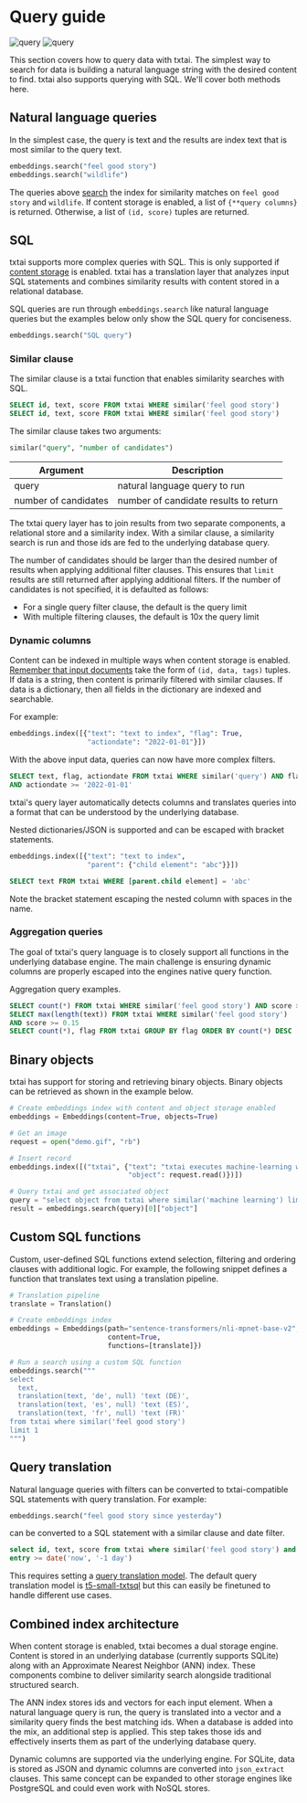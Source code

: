 # Query guide

![query](../images/query.png#only-light)
![query](../images/query-dark.png#only-dark)

This section covers how to query data with txtai. The simplest way to search for data is building a natural language string with the desired content to find. txtai also supports querying with SQL. We'll cover both methods here.

## Natural language queries

In the simplest case, the query is text and the results are index text that is most similar to the query text.

```python
embeddings.search("feel good story")
embeddings.search("wildlife")
```

The queries above [search](../methods#txtai.embeddings.base.Embeddings.search) the index for similarity matches on `feel good story` and `wildlife`. If content storage is enabled, a list of `{**query columns}` is returned. Otherwise, a list of `(id, score)` tuples are returned.

## SQL

txtai supports more complex queries with SQL. This is only supported if [content storage](../configuration/database#content) is enabled. txtai has a translation layer that analyzes input SQL statements and combines similarity results with content stored in a relational database.

SQL queries are run through `embeddings.search` like natural language queries but the examples below only show the SQL query for conciseness.

```python
embeddings.search("SQL query")
```

### Similar clause

The similar clause is a txtai function that enables similarity searches with SQL.

```sql
SELECT id, text, score FROM txtai WHERE similar('feel good story')
SELECT id, text, score FROM txtai WHERE similar('feel good story')
```

The similar clause takes two arguments:

```sql
similar("query", "number of candidates")
```

| Argument              | Description                            |
| --------------------- | ---------------------------------------|
| query                 | natural language query to run          |
| number of candidates  | number of candidate results to return  |

The txtai query layer has to join results from two separate components, a relational store and a similarity index. With a similar clause, a similarity search is run and those ids are fed to the underlying database query.

The number of candidates should be larger than the desired number of results when applying additional filter clauses. This ensures that `limit` results are still returned after applying additional filters. If the number of candidates is not specified, it is defaulted as follows:

- For a single query filter clause, the default is the query limit
- With multiple filtering clauses, the default is 10x the query limit

### Dynamic columns

Content can be indexed in multiple ways when content storage is enabled. [Remember that input documents](../#index) take the form of `(id, data, tags)` tuples. If data is a string, then content is primarily filtered with similar clauses. If data is a dictionary, then all fields in the dictionary are indexed and searchable.

For example:

```python
embeddings.index([{"text": "text to index", "flag": True,
                   "actiondate": "2022-01-01"}])
```

With the above input data, queries can now have more complex filters.

```sql
SELECT text, flag, actiondate FROM txtai WHERE similar('query') AND flag = 1
AND actiondate >= '2022-01-01'
```

txtai's query layer automatically detects columns and translates queries into a format that can be understood by the underlying database.

Nested dictionaries/JSON is supported and can be escaped with bracket statements.

```python
embeddings.index([{"text": "text to index",
                   "parent": {"child element": "abc"}}])
```

```sql
SELECT text FROM txtai WHERE [parent.child element] = 'abc'
```

Note the bracket statement escaping the nested column with spaces in the name.

### Aggregation queries

The goal of txtai's query language is to closely support all functions in the underlying database engine. The main challenge is ensuring dynamic columns are properly escaped into the engines native query function. 

Aggregation query examples.

```sql
SELECT count(*) FROM txtai WHERE similar('feel good story') AND score >= 0.15
SELECT max(length(text)) FROM txtai WHERE similar('feel good story')
AND score >= 0.15
SELECT count(*), flag FROM txtai GROUP BY flag ORDER BY count(*) DESC
```

## Binary objects

txtai has support for storing and retrieving binary objects. Binary objects can be retrieved as shown in the example below.

```python
# Create embeddings index with content and object storage enabled
embeddings = Embeddings(content=True, objects=True)

# Get an image
request = open("demo.gif", "rb")

# Insert record
embeddings.index([("txtai", {"text": "txtai executes machine-learning workflows.",
                             "object": request.read()})])

# Query txtai and get associated object
query = "select object from txtai where similar('machine learning') limit 1"
result = embeddings.search(query)[0]["object"]
```

## Custom SQL functions

Custom, user-defined SQL functions extend selection, filtering and ordering clauses with additional logic. For example, the following snippet defines a function that translates text using a translation pipeline.

```python
# Translation pipeline
translate = Translation()

# Create embeddings index
embeddings = Embeddings(path="sentence-transformers/nli-mpnet-base-v2",
                        content=True,
                        functions=[translate]})

# Run a search using a custom SQL function
embeddings.search("""
select
  text,
  translation(text, 'de', null) 'text (DE)',
  translation(text, 'es', null) 'text (ES)',
  translation(text, 'fr', null) 'text (FR)'
from txtai where similar('feel good story')
limit 1
""")
```

## Query translation

Natural language queries with filters can be converted to txtai-compatible SQL statements with query translation. For example:

```python
embeddings.search("feel good story since yesterday")
```

can be converted to a SQL statement with a similar clause and date filter.

```sql
select id, text, score from txtai where similar('feel good story') and
entry >= date('now', '-1 day')
```

This requires setting a [query translation model](../configuration/database#query). The default query translation model is [t5-small-txtsql](https://huggingface.co/NeuML/t5-small-txtsql) but this can easily be finetuned to handle different use cases.

## Combined index architecture

When content storage is enabled, txtai becomes a dual storage engine. Content is stored in an underlying database (currently supports SQLite) along with an Approximate Nearest Neighbor (ANN) index. These components combine to deliver similarity search alongside traditional structured search.

The ANN index stores ids and vectors for each input element. When a natural language query is run, the query is translated into a vector and a similarity query finds the best matching ids. When a database is added into the mix, an additional step is applied. This step takes those ids and effectively inserts them as part of the underlying database query.

Dynamic columns are supported via the underlying engine. For SQLite, data is stored as JSON and dynamic columns are converted into `json_extract` clauses. This same concept can be expanded to other storage engines like PostgreSQL and could even work with NoSQL stores. 
